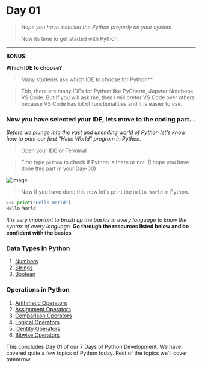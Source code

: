 # Day 01
> *Hope you have installed the Python properly on your system*
> 
> Now its time to get started with Python.

<hr>

**BONUS**:

**Which IDE to choose?**

> Many students ask which IDE to choose for Python**

> Tbh, there are many IDEs for Python like PyCharm, Jupyter Notebook, VS Code. But If you will ask me, then I will prefer VS Code over others because VS Code has lot of functionalities and it is easier to use.


### Now you have selected your IDE, lets move to the coding part...

*Before we plunge into the vast and unending world of Python let's know how to print our first "Hello World" program in Python.*

> Open your IDE or Terminal

> First type `python` to check if Python is there or not. (I hope you have done this part in your Day-00)

![image](https://user-images.githubusercontent.com/39031660/125203697-2c884800-e297-11eb-9c68-79094b54e487.png)

> Now if you have done this now let's print the `Hello World` in Python.


```python
>>> print("Hello World")
Hello World
```

*It is very important to brush up the basics in every language to know the syntax of every language.*
**Go through the resources listed below and be confident with the basics**


### Data Types in Python
  1. [Numbers](https://www.w3schools.com/python/python_numbers.asp)
  2. [Strings](https://www.w3schools.com/python/python_strings.asp)
  3. [Boolean](https://www.w3schools.com/python/python_booleans.asp)

### Operations in Python
  1. [Arithmetic Operators](https://www.tutorialsteacher.com/python/python-operators#arithmetic)
  2. [Assignment Operators](https://www.tutorialsteacher.com/python/python-operators#assignment)
  3. [Comparison Operators](https://www.tutorialsteacher.com/python/python-operators#comparison)
  4. [Logical Operators](https://www.tutorialsteacher.com/python/python-operators#logical)
  5. [Identity Operators](https://www.tutorialsteacher.com/python/python-operators#identity)
  6. [Bitwise Operators](https://www.tutorialsteacher.com/python/python-operators#bitwise)


This concludes Day 01 of our 7 Days of Python Development. We have covered quite a few topics of Python today. Rest of the topics we'll cover tomorrow.
